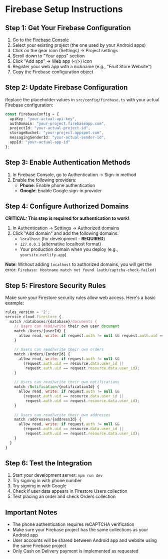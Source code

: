# Firebase Setup Instructions

## Step 1: Get Your Firebase Configuration

1. Go to the [Firebase Console](https://console.firebase.google.com/)
2. Select your existing project (the one used by your Android apps)
3. Click on the gear icon (Settings) → Project settings
4. Scroll down to "Your apps" section
5. Click "Add app" → Web app (</>) icon
6. Register your web app with a nickname (e.g., "Fruit Store Website")
7. Copy the Firebase configuration object

## Step 2: Update Firebase Configuration

Replace the placeholder values in `src/config/firebase.ts` with your actual Firebase configuration:

```typescript
const firebaseConfig = {
  apiKey: "your-actual-api-key",
  authDomain: "your-project.firebaseapp.com",
  projectId: "your-actual-project-id",
  storageBucket: "your-project.appspot.com",
  messagingSenderId: "your-actual-sender-id",
  appId: "your-actual-app-id"
};
```

## Step 3: Enable Authentication Methods

1. In Firebase Console, go to Authentication → Sign-in method
2. Enable the following providers:
   - **Phone**: Enable phone authentication
   - **Google**: Enable Google sign-in provider

## Step 4: Configure Authorized Domains

**CRITICAL: This step is required for authentication to work!**

1. In Authentication → Settings → Authorized domains
2. Click "Add domain" and add the following domains:
   - `localhost` (for development - **REQUIRED**)
   - `127.0.0.1` (alternative localhost format)
   - Your production domain when you deploy (e.g., `yoursite.netlify.app`)

**Note**: Without adding `localhost` to authorized domains, you will get the error:
`Firebase: Hostname match not found (auth/captcha-check-failed)`

## Step 5: Firestore Security Rules

Make sure your Firestore security rules allow web access. Here's a basic example:

```javascript
rules_version = '2';
service cloud.firestore {
  match /databases/{database}/documents {
    // Users can read/write their own user document
    match /Users/{userId} {
      allow read, write: if request.auth != null && request.auth.uid == userId;
    }
    
    // Users can read/write their own orders
    match /Orders/{orderId} {
      allow read, write: if request.auth != null && 
        (request.auth.uid == resource.data.user_id || 
         request.auth.uid == request.resource.data.user_id);
    }
    
    // Users can read/write their own notifications
    match /Notification/{notificationId} {
      allow read, write: if request.auth != null && 
        (request.auth.uid == resource.data.user_id || 
         request.auth.uid == request.resource.data.user_id);
    }
    
    // Users can read/write their own addresses
    match /addresses/{addressId} {
      allow read, write: if request.auth != null && 
        (request.auth.uid == resource.data.user_id || 
         request.auth.uid == request.resource.data.user_id);
    }
  }
}
```

## Step 6: Test the Integration

1. Start your development server: `npm run dev`
2. Try signing in with phone number
3. Try signing in with Google
4. Check if user data appears in Firestore Users collection
5. Test placing an order and check Orders collection

## Important Notes

- The phone authentication requires reCAPTCHA verification
- Make sure your Firebase project has the same collections as your Android app
- User accounts will be shared between Android app and website using the same Firebase project
- Only Cash on Delivery payment is implemented as requested
